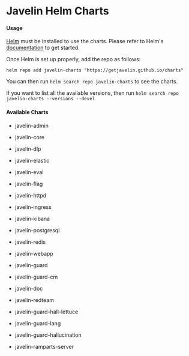 # Javelin Helm Charts

#### Usage

[Helm](https://helm.sh/) must be installed to use the charts. Please refer to Helm's [documentation](https://helm.sh/docs/) to get started.

Once Helm is set up properly, add the repo as follows:

```code
helm repo add javelin-charts "https://getjavelin.github.io/charts"
```

You can then run `helm search repo javelin-charts` to see the charts.

If you want to list all the available versions, then run `helm search repo javelin-charts --versions --devel`

#### Available Charts

* javelin-admin

* javelin-core

* javelin-dlp

* javelin-elastic

* javelin-eval

* javelin-flag

* javelin-httpd

* javelin-ingress

* javelin-kibana

* javelin-postgresql

* javelin-redis

* javelin-webapp

* javelin-guard

* javelin-guard-cm

* javelin-doc

* javelin-redteam

* javelin-guard-hall-lettuce

* javelin-guard-lang

* javelin-guard-hallucination

* javelin-ramparts-server


